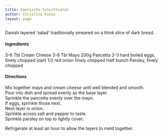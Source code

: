 ```yaml
---
title: Daenische Schichtsalat
author: Christina Kiesz
layout: page
---
```


Danish layered 'salad' traditionally smeared on a think slice of dark bread.

#### Ingredients
3-6 Tbl Cream Cheese
3-6 Tbl Mayo
200g Pancetta
2-3 hard boiled eggs, finely chopped (opt)
1/2 red onion finely chopped
Half bunch Parsley, finely chopped

#### Directions
Mix together mayo and cream cheese until well blended and smooth.  
Pour into dish and spread evenly as the base layer.  
Sprinkle the pancetta evenly over the mayo.  
If eggs, sprinkle those next.  
Next layer is onion.  
Sprinkle across salt and pepper to taste.  
Sprinkle parsley on top to lightly cover.  

Refrigerate at least an hour to allow the layers to meld together.